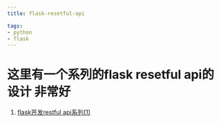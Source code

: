 ```yaml
---
title: flask-resetful-api

tags: 
- python
- flask
---
```


# 这里有一个系列的flask resetful api的设计 非常好

1. [flask开发restful api系列(1) ](http://www.cnblogs.com/yueerwanwan0204/p/5327912.html)